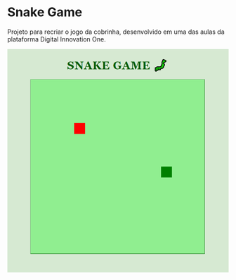 # Snake Game

Projeto para recriar o jogo da cobrinha, desenvolvido em uma das aulas da plataforma Digital Innovation One. 

![Image preview](https://github.com/luanastephany/snake-game/blob/master/img/pic.PNG)